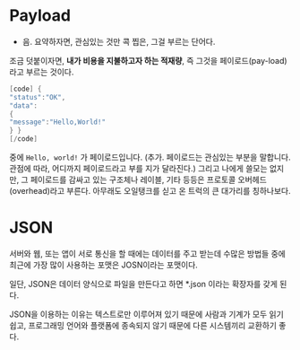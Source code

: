 # Payload
- 음. 요약하자면, 관심있는 것만 콕 찝은, 그걸 부르는 단어다.

조금 덧붙이자면, **내가 비용을 지불하고자 하는 적재량**, 즉 그것을 페이로드(pay-load)라고 부르는 것이다.

```java
[code] {
"status":"OK",
"data":
{
"message":"Hello,World!"
} }
[/code]
```

중에 ``Hello, world!`` 가 페이로드입니다. (추가. 페이로드는 관심있는 부분을 말합니다. 관점에 따라, 어디까지 페이로드라고 부를 지가 달라진다.) 그리고 나에게 쓸모는 없지만, 그 페이로드를 감싸고 있는 구조체나 레이블, 기타 등등은 프로토콜 오버헤드(overhead)라고 부른다. 아무래도 오일탱크를 싣고 온 트럭의 큰 대가리를 칭하나보다.

# JSON

서버와 웹, 또는 앱이 서로 통신을 할 때에는 데이터를 주고 받는데 수많은 방법들 중에 최근에 가장 많이 사용하는 포맷은 JOSN이라는 포맷이다.

일단, JSON은 데이터 양식으로 파일을 만든다고 하면 *.json 이라는 확장자를 갖게 된다.

JSON을 이용하는 이유는 텍스트로만 이루어져 있기 때문에 사람과 기계가 모두 읽기 쉽고, 프로그래밍 언어와 플랫폼에 종속되지 않기 때문에 다른 시스템끼리 교환하기 좋다.